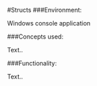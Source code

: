 #Structs
###Environment:

Windows console application

###Concepts used:

Text..

###Functionality:

Text..
